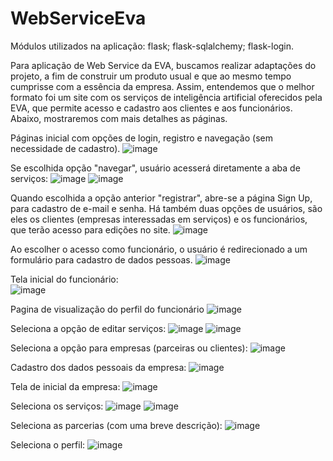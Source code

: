 # WebServiceEva

Módulos utilizados na aplicação: 
flask;
flask-sqlalchemy;
flask-login.

Para aplicação de Web Service da EVA, buscamos realizar adaptações do projeto, a fim de construir um produto usual e que ao mesmo tempo cumprisse com a essência da empresa. 
Assim, entendemos que o melhor formato foi um site com os serviços de inteligência artificial oferecidos pela EVA, que permite acesso e cadastro aos clientes e aos funcionários. 
Abaixo, mostraremos com mais detalhes as páginas.

Páginas inicial com opções de login, registro e navegação (sem necessidade de cadastro).
![image](https://user-images.githubusercontent.com/107937586/220208956-d0f50c85-7c2e-411a-a48f-db9f29e84120.png)

Se escolhida opção "navegar", usuário acesserá diretamente a aba de serviços:
![image](https://user-images.githubusercontent.com/107937586/220215062-5c047bb1-cd87-4dcf-a6a3-c6fc51a81b0d.png)
![image](https://user-images.githubusercontent.com/107937586/220210069-fa74ff40-6e31-44fa-9f80-f4008321011f.png)

Quando escolhida a opção anterior "registrar", abre-se a página Sign Up, para cadastro de e-mail e senha. Há também duas opções de usuários, são eles os clientes (empresas interessadas em serviços) e os funcionários, que terão acesso para edições no site.
![image](https://user-images.githubusercontent.com/107937586/220208426-cc235371-89ec-44d0-b740-f944acaf4242.png)

Ao escolher o acesso como funcionário, o usuário é redirecionado a um formulário para cadastro de dados pessoas.
![image](https://user-images.githubusercontent.com/107937586/220208566-a549e70a-4786-402b-99c8-19334ff642ec.png)

Tela inicial do funcionário:  
![image](https://user-images.githubusercontent.com/107937586/220208830-922229e7-c46f-4ab9-a453-c259089bff27.png)

Pagina de visualização do perfil do funcionário
![image](https://user-images.githubusercontent.com/107937586/220208863-fbab4de3-1e2d-4a31-917f-9f26a81ad7c8.png)

Seleciona a opção de editar serviços:
![image](https://user-images.githubusercontent.com/107937586/220208877-55c7c029-8316-4d4b-b83e-3e462d2c94f1.png)
![image](https://user-images.githubusercontent.com/107937586/220208893-bc1068ff-8645-4615-afcd-75572e439c98.png)

Seleciona a opção para empresas (parceiras ou clientes): 
![image](https://user-images.githubusercontent.com/107937586/220209828-3b608429-d7e4-4330-9e75-efb079a75e1c.png)

Cadastro dos dados pessoais da empresa: 
![image](https://user-images.githubusercontent.com/107937586/220209885-3571edea-e049-4d30-879e-caf282b94374.png)

Tela de inicial da empresa: 
![image](https://user-images.githubusercontent.com/107937586/220210139-5767c7f9-af7d-4e09-8037-8738a00087c6.png)

Seleciona os serviços: 
![image](https://user-images.githubusercontent.com/107937586/220210027-8c1753fe-3d53-455a-a7bf-6ff8be3414fc.png)
![image](https://user-images.githubusercontent.com/107937586/220210069-fa74ff40-6e31-44fa-9f80-f4008321011f.png)

Seleciona as parcerias (com uma breve descrição): 
![image](https://user-images.githubusercontent.com/107937586/220210204-f12789b5-22c0-4395-9295-571d772b224e.png)

Seleciona o perfil: 
![image](https://user-images.githubusercontent.com/107937586/220210235-8965cb2f-1712-4a97-8166-bd631dade842.png)


